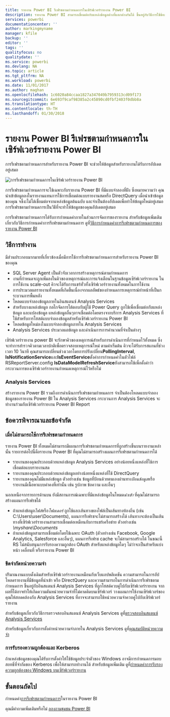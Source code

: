 ```yaml
---
title: รายงาน Power BI รีเฟรชตามกำหนดการในเซิร์ฟเวอร์รายงาน Power BI
description: รายงาน Power BI สามารถเชื่อมต่อกับแหล่งข้อมูลต่างที่แตกต่างกันได้ ขึ้นอยู่กับวิธีการใช้ข้อมูล แหล่งข้อมูลที่แตกต่างกันพร้อมใช้งาน
services: powerbi
documentationcenter: ''
author: markingmyname
manager: kfile
backup: ''
editor: ''
tags: ''
qualityfocus: no
qualitydate: ''
ms.service: powerbi
ms.devlang: NA
ms.topic: article
ms.tgt_pltfrm: NA
ms.workload: powerbi
ms.date: 11/01/2017
ms.author: maghan
ms.openlocfilehash: 1c6020a84ccaa1827a347049b7959313cd09f173
ms.sourcegitcommit: 6e693f9caf98385a2c45890cd0fbf2403f0dbb8a
ms.translationtype: HT
ms.contentlocale: th-TH
ms.lasthandoff: 01/30/2018
---
```

# <a name="power-bi-report-scheduled-refresh-in-power-bi-report-server"></a>รายงาน Power BI รีเฟรชตามกำหนดการในเซิร์ฟเวอร์รายงาน Power BI
การรีเฟรชตามกำหนดการสำหรับรายงาน Power BI จะช่วยให้ข้อมูลสำหรับรายงานได้รับการอัปเดตอยู่เสมอ

![การรีเฟรชตามกำหนดการในเซิร์ฟเวอร์รายงาน Power BI](media/scheduled-refresh/scheduled-refresh-success.png)

การรีเฟรชตามกำหนดการจะใช้เฉพาะกับรายงาน Power BI ที่มีแบบจำลองที่ฝัง ซึ่งหมายความว่า คุณนำเข้าข้อมูลลงในรายงานแทนการใช้การเชื่อมต่อแบบรายงานสดหรือ DirectQuery เมื่อนำเข้าข้อมูลของคุณ จซึ่งะไม่ได้เชื่อมต่อจากแหล่งข้อมูลต้นฉบับ และจำเป็นต้องอัปเดตเพื่อทำให้ข้อมูลใหม่อยู่เสมอ การรีเฟรชตามกำหนดการเป็นวิธีที่จะทำให้ข้อมูลของคุณอัปเดตอยู่เสมอ

การรีเฟรชตามกำหนดการได้รับการกำหนดค่าภายในส่วนการจัดการของรายงาน สำหรับข้อมูลเพิ่มเติมเกี่ยวกับวิธีการกำหนดค่าการรีเฟรชตามกำหนดการ ดูที่[วิธีการกำหนดค่าการรีเฟรชตามกำหนดการของรายงาน Power BI](configure-scheduled-refresh.md)

## <a name="how-this-works"></a>วิธีการทำงาน
มีส่วนประกอบมากมายที่เกี่ยวข้องเมื่อมีการใช้การรีเฟรชตามกำหนดการสำหรับรายงาน Power BI ของคุณ

* SQL Server Agent เป็นตัวจับเวลาการสร้างเหตุการณ์ตามกำหนดการ
* งานที่กำหนดจะถูกเพิ่มลงในคิวของเหตุการณ์และการแจ้งเตือนในฐานข้อมูลเซิร์ฟเวอร์รายงาน ในการใช้งาน scale-out คิวจะได้รับการแชร์ทั่วทั้งเซิร์ฟเวอร์รายงานทั้งหมดในการใช้งาน
* การประมวลผลรายงานทั้งหมดที่เกิดขึ้นเนื่องจากผลลัพธ์ของกำหนดการเหตุการณ์ทำหน้าที่เป็นกระบวนการพื้นหลัง
* โหลดแบบจำลองข้อมูลภายในอินสแตนซ์ Analysis Services
* สำหรับบางแหล่งข้อมูล กลไกจัดการโต้ตอบกับผู้ใช้ Power Query ถูกใช้เพื่อเชื่อมต่อกับแหล่งข้อมูล และแปลงข้อมูล แหล่งข้อมูลอื่นๆอาจเชื่อมต่อโดยตรงจากบริการ Analysis Services ที่ใช้สำหรับการโฮสต์แบบจำลองข้อมูลสำหรับเซิร์ฟเวอร์รายงาน Power BI
* โหลดข้อมูลใหม่ลงในแบบจำลองข้อมูลภายใน Analysis Services
* Analysis Services ประมวลผลข้อมูล และดำเนินการการคำนวณที่จำเป็นต่างๆ

เซิร์ฟเวอร์รายงาน power BI จะรักษาคิวของเหตุการณ์สำหรับการดำเนินการที่กำหนดไว้ทั้งหมด ซึ่งจะทำการสำรวจคิวตามเวลาปกติเพื่อตรวจสอบเหตุการณ์ใหม่ ตามค่าเริ่มต้น คิวจะได้รับการสแกนที่ช่วงเวลา 10 วินาที คุณสามารถเปลี่ยนช่วงเวลาโดยการปรับเปลี่ยน**PollingInterval**, **IsNotificationService**และ**IsEventService**ตั้งค่าการกำหนดค่าในตัวไฟล์ RSReportServer.config **IsDataModelRefreshService**ยังสามารถใช้เพื่อตั้งค่าว่ากระบวนการของเซิร์ฟเวอร์รายงานกำหนดเหตุการณ์ไว้หรือไม่

### <a name="analysis-services"></a>Analysis Services
สร้างรายงาน Power BI รวมถึงการดำเนินการรีเฟรชตามกำหนดการ จำเป็นต้องโหลดแบบจำลองข้อมูลของรายงาน Power BI ใน Analysis Services กระบวนการ Analysis Services จะทำงานร่วมกับเซิร์ฟเวอร์รายงาน Power BI Report

## <a name="considerations-and-limitations"></a>ข้อควรพิจารณาและข้อจำกัด
### <a name="when-scheduled-refresh-cant-be-used"></a>เมื่อไม่สามารถใช้การรีเฟรชตามกำหนดการ
รายงาน Power BI ทั้งหมดไม่สามารถมีแผนการรีเฟรชตามกำหนดการที่ถูกสร้างขึ้นบนรายงานเหล่านั้น รายการต่อไปนี้คือรายงาน Power BI ที่คุณไม่สามารถสร้างแผนการรีเฟรชตามกำหนดการได้

* รายงานของคุณประกอบด้วยแหล่งข้อมูล Analysis Services อย่างน้อยหนึ่งแหล่งที่ใช้การเชื่อมต่อแบบรายงานสด
* รายงานของคุณประกอบด้วยแหล่งข้อมูลอย่างน้อยหนึ่งแหล่งที่ใช้ DirectQuery
* รายงานของคุณไม่มีแหล่งข้อมูล ตัวอย่างเช่น ข้อมูลที่ป้อนด้วยตนเองผ่านทาง*ป้อนข้อมูล*หรือรายงานมีเนื้อหาแบบค่าคงที่เท่านั้น เช่น รูปภาพ ข้อความ และอื่นๆ

นอกเหนือจากรายการด้านบน ยังมีสถานการณ์เฉพาะที่มีแหล่งข้อมูลในโหมด*นำเข้า* ที่คุณไม่สามารถสร้างแผนการรีเฟรชได้

* ถ้าแหล่งข้อมูล*ไฟล์*หรือ*โฟลเดอร์* ถูกใช้และเส้นทางของไฟล์เป็นเส้นทางท้องถิ่น (เช่น C:\Users\user\Documents), แผนการรีเฟรชจะไม่สามารถสร้างได้ เส้นทางจะต้องเป็นเส้นทางที่เซิร์ฟเวอร์รายงานสามารถเชื่อมต่อเหมือนกับการแชร์เครือข่าย ตัวอย่างเช่น *\\myshare\Documents*
* ถ้าแหล่งข้อมูลสามารถเชื่อมต่อโดยใช้เฉพาะ OAuth (ตัวอย่างเช่น Facebook, Google Analytics, Salesforce และอื่นๆ), แผนการรีเฟรช cache จะไม่สามารถสร้างได้ ในขณะนี้ RS ไม่สนับสนุนการรับรองความถูกต้อง OAuth สำหรับแหล่งข้อมูลใดๆ ไม่ว่าจะเป็นสำหรับแบ่งหน้า เคลื่อนที่ หรือรายงาน Power BI

### <a name="memory-limits"></a>ขีดจำกัดหน่วยความจำ
ปริมาณงานแบบดั้งเดิมสำหรับเซิร์ฟเวอร์รายงานเหมือนกับเว็บแอปพลิเคชัน ความสามารถในการอัปโหลดรายงานที่มีข้อมูลที่นำเข้า หรือ DirectQuery และความสามารถในการดำเนินการรีเฟรชตามกำหนดการ ขึ้นอยู่กับอินสแตนซ์ Analysis Services ที่ถูกโฮสต์ควบคู่ไปกับเซิร์ฟเวอร์รายงาน จากผลที่ได้อาจทำให้เกิดความดันหน่วยความจำที่ไม่คาดคิดบนเซิร์ฟเวอร์ วางแผนการใช้งานเซิร์ฟเวอร์ของคุณให้สอดคล้องกับ Analysis Services ที่อาจจะสามารถใช้หน่วยความจำควบคู่ไปกับเซิร์ฟเวอร์รายงาน

สำหรับข้อมูลเกี่ยวกับวิธีการตรวจสอบอินสแตนซ์ Analysis Services ดูที่[ตรวจสอบอินสแตนซ์ Analysis Services](https://docs.microsoft.com/sql/analysis-services/instances/monitor-an-analysis-services-instance)

สำหรับข้อมูลเกี่ยวกับการตั้งค่าหน่วยความจำภายใน Analysis Services ดูที่[คุณสมบัติหน่วยความจำ](https://docs.microsoft.com/sql/analysis-services/server-properties/memory-properties)

### <a name="authentication-and-kerberos"></a>การรับรองความถูกต้องและ Kerberos
ถ้าแหล่งข้อมูลของคุณได้รับการตั้งค่าให้ใช้ข้อมูลประจำตัวของ Windows อาจมีการกำหนดการมอบสอทธิ์ที่จำกัดของ Kerberos เพื่อให้สามารถทำงานได้ สำหรับข้อมูลเพิ่มเติม ดูที่[กำหนดค่าการรับรองความถูกต้องของ Windows บนเซิร์ฟเวอร์รายงาน](https://docs.microsoft.com/sql/reporting-services/security/configure-windows-authentication-on-the-report-server)

## <a name="next-steps"></a>ขั้นตอนถัดไป
กำหนดค่า[การรีเฟรชตามกำหนดการ](configure-scheduled-refresh.md)ในรายงาน Power BI

คุณมีคำถามเพิ่มเติมหรือไม่ [ลองถามชุมชน Power BI](https://community.powerbi.com/)


